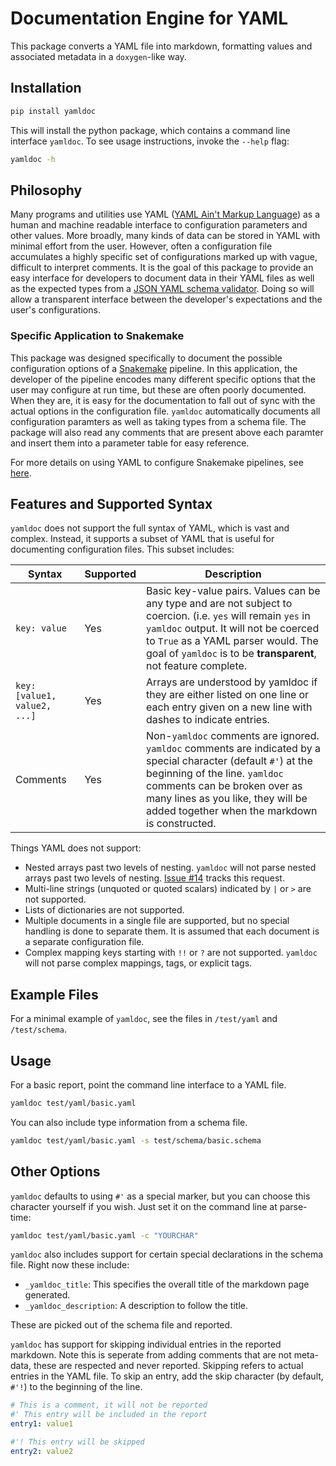 # Documentation Engine for YAML

This package converts a YAML file into markdown, formatting values and associated metadata in a `doxygen`-like way.  

## Installation

```sh
pip install yamldoc
```

This will install the python package, which contains a command line interface `yamldoc`. To see usage instructions, invoke the `--help` flag:

```sh
yamldoc -h
```

## Philosophy

Many programs and utilities use YAML ([YAML Ain't Markup Language](https://en.wikipedia.org/wiki/YAML)) as a human and machine readable interface to configuration parameters and other values. More broadly, many kinds of data can be stored in YAML with minimal effort from the user. However, often a configuration file accumulates a highly specific set of configurations marked up with vague, difficult to interpret comments. It is the goal of this package to provide an easy interface for developers to document data in their YAML files as well as the expected types from a [JSON YAML schema validator](https://json-schema-everywhere.github.io/yaml). Doing so will allow a transparent interface between the developer's expectations and the user's configurations. 

### Specific Application to Snakemake

This package was designed specifically to document the possible configuration options of a [Snakemake](https://snakemake.readthedocs.io/en/stable/) pipeline. In this application, the developer of the pipeline encodes many different specific options that the user may configure at run time, but these are often poorly documented. When they are, it is easy for the documentation to fall out of sync with the actual options in the configuration file. `yamldoc` automatically documents all configuration paramters as well as taking types from a schema file. The package will also read any comments that are present above each paramter and insert them into a parameter table for easy reference.

For more details on using YAML to configure Snakemake pipelines, see [here](https://snakemake.readthedocs.io/en/stable/snakefiles/configuration.html).

## Features and Supported Syntax 

`yamldoc` does not support the full syntax of YAML, which is vast and complex. Instead, it supports a subset of YAML that is useful for documenting configuration files. This subset includes:

| Syntax | Supported | Description |
| --- | --- | --- |
| `key: value` | Yes | Basic key-value pairs. Values can be any type and are not subject to coercion. (i.e. `yes` will remain `yes` in `yamldoc` output. It will not be coerced to `True` as a YAML parser would. The goal of `yamldoc` is to be **transparent**, not feature complete. |
| `key: [value1, value2, ...]` | Yes | Arrays are understood by yamldoc if they are either listed on one line or each entry given on a new line with dashes to indicate entries. |
| Comments | Yes | Non-`yamldoc` comments are ignored. `yamldoc` comments are indicated by a special character (default `#'`) at the beginning of the line. `yamldoc` comments can be broken over as many lines as you like, they will be added together when the markdown is constructed. |

Things YAML does not support: 

- Nested arrays past two levels of nesting. `yamldoc` will not parse nested arrays past two levels of nesting. [Issue #14](https://github.com/Chris1221/yamldoc/issues/14) tracks this request. 
- Multi-line strings (unquoted or quoted scalars) indicated by `|` or `>` are not supported.
- Lists of dictionaries are not supported.
- Multiple documents in a single file are supported, but no special handling is done to separate them. It is assumed that each document is a separate configuration file.
- Complex mapping keys starting with `!!` or `?` are not supported. `yamldoc` will not parse complex mappings, tags, or explicit tags. 

## Example Files

For a minimal example of `yamldoc`, see the files in `/test/yaml` and `/test/schema`.

## Usage

For a basic report, point the command line interface to a YAML file.

```sh
yamldoc test/yaml/basic.yaml
```

You can also include type information from a schema file.

```sh
yamldoc test/yaml/basic.yaml -s test/schema/basic.schema
```

## Other Options

`yamldoc` defaults to using `#'` as a special marker, but you can choose this character yourself if you wish. Just set it on the command line at parse-time:

```sh
yamldoc test/yaml/basic.yaml -c "YOURCHAR"
```

`yamldoc` also includes support for certain special declarations in the schema file. Right now these include:

- `_yamldoc_title`: This specifies the overall title of the markdown page generated.
- `_yamldoc_description`: A description to follow the title. 

These are picked out of the schema file and reported.


`yamldoc` has support for skipping individual entries in the reported markdown. Note this is seperate from adding comments that are not meta-data, these are respected and never reported. Skipping refers to actual entries in the YAML file. To skip an entry, add the skip character (by default, `#'!`) to the beginning of the line. 

```yaml
# This is a comment, it will not be reported
#' This entry will be included in the report 
entry1: value1

#'! This entry will be skipped
entry2: value2
```
